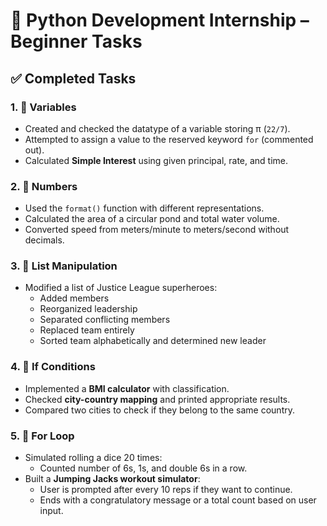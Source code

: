 # 🐍 Python Development Internship – Beginner Tasks

## ✅ Completed Tasks

### 1. 📌 Variables
- Created and checked the datatype of a variable storing π (`22/7`).
- Attempted to assign a value to the reserved keyword `for` (commented out).
- Calculated **Simple Interest** using given principal, rate, and time.

### 2. 🔢 Numbers
- Used the `format()` function with different representations.
- Calculated the area of a circular pond and total water volume.
- Converted speed from meters/minute to meters/second without decimals.

### 3. 🦸 List Manipulation
- Modified a list of Justice League superheroes:
  - Added members
  - Reorganized leadership
  - Separated conflicting members
  - Replaced team entirely
  - Sorted team alphabetically and determined new leader

### 4. 🧠 If Conditions
- Implemented a **BMI calculator** with classification.
- Checked **city-country mapping** and printed appropriate results.
- Compared two cities to check if they belong to the same country.

### 5. 🔁 For Loop
- Simulated rolling a dice 20 times:
  - Counted number of 6s, 1s, and double 6s in a row.
- Built a **Jumping Jacks workout simulator**:
  - User is prompted after every 10 reps if they want to continue.
  - Ends with a congratulatory message or a total count based on user input.
